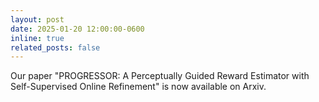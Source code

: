```yaml
---
layout: post
date: 2025-01-20 12:00:00-0600
inline: true
related_posts: false
---
```


Our paper "PROGRESSOR: A Perceptually Guided Reward Estimator with Self-Supervised Online Refinement" is now available on Arxiv. 